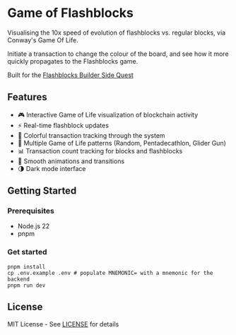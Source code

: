 # Game of Flashblocks

Visualising the 10x speed of evolution of flashblocks vs. regular blocks, via Conway's Game Of Life.

Initiate a transaction to change the colour of the board, and see how it more quickly propagates to the Flashblocks game.

Built for the [Flashblocks Builder Side Quest](https://docs.base.org/buildathons/2025-02-flash/)

## Features

- 🎮 Interactive Game of Life visualization of blockchain activity
- ⚡ Real-time flashblock updates
- 🎨 Colorful transaction tracking through the system
- 🔄 Multiple Game of Life patterns (Random, Pentadecathlon, Glider Gun)
- 📊 Transaction count tracking for blocks and flashblocks
- 💫 Smooth animations and transitions
- 🌗 Dark mode interface

## Getting Started

### Prerequisites

- Node.js 22
- pnpm

### Get started

```
pnpm install
cp .env.example .env # populate MNEMONIC= with a mnemonic for the backend
pnpm run dev
```

## License

MIT License - See [LICENSE](LICENSE) for details
